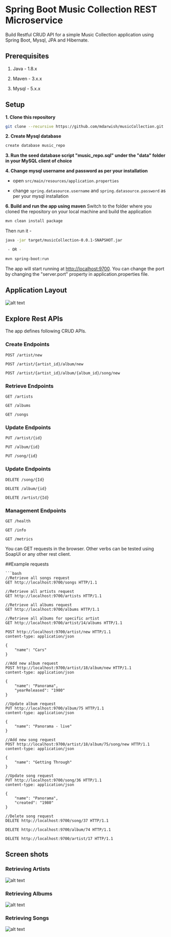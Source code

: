 # Spring Boot Music Collection REST Microservice

Build Restful CRUD API for a simple Music Collection application using Spring Boot, Mysql, JPA and Hibernate.

## Prerequisites

1. Java - 1.8.x

2. Maven - 3.x.x

3. Mysql - 5.x.x

## Setup

**1. Clone this repository**

```bash
git clone --recursive https://github.com/mdarwish/musicCollection.git
```

**2. Create Mysql database**
```bash
create database music_repo
```

**3. Run the seed database script "music_repo.sql" under the "data" folder in your MySQL client of choice**

**4. Change mysql username and password as per your installation**

+ open `src/main/resources/application.properties`

+ change `spring.datasource.username` and `spring.datasource.password` as per your mysql installation

**6. Build and run the app using maven**
Switch to the folder where you cloned the repository on your local machine and build the application

```bash 
mvn clean install package
```
Then run it -

```bash
java -jar target/musicCollection-0.0.1-SNAPSHOT.jar

 - OR -

mvn spring-boot:run
```

The app will start running at <http://localhost:9700>. You can change the port by changing the "server.port" property in application.properties file.

## Application Layout
![alt text](https://github.com/mdarwish/musicCollection/blob/master/screens/project_structure.png?raw=true)

## Explore Rest APIs

The app defines following CRUD APIs.

### Create Endpoints
    POST /artist/new

    POST /artist/{artist_id}/album/new

    POST /artist/{artist_id}/album/{album_id}/song/new

### Retrieve Endpoints
    GET /artists
    
    GET /albums
    
    GET /songs
    
### Update Endpoints
    PUT /artist/{id}
    
    PUT /album/{id}

    PUT /song/{id}

### Update Endpoints
	DELETE /song/{Id}

	DELETE /album/{id}
	
	DELETE /artist/{Id}
	
### Management Endpoints
	GET /health

	GET /info

	GET /metrics

You can GET requests in the browser. Other verbs can be tested using SoapUI or any other rest client.

##Example requests

	```bash
	//Retrieve all songs request
	GET http://localhost:9700/songs HTTP/1.1
	
	//Retrieve all artists request
	GET http://localhost:9700/artists HTTP/1.1
	
	//Retrieve all albums request
	GET http://localhost:9700/albums HTTP/1.1
	
	//Retrieve all albums for specific artist
	GET http://localhost:9700/artist/14/albums HTTP/1.1
	
	POST http://localhost:9700/artist/new HTTP/1.1
	content-type: application/json
	
	{
	    "name": "Cars"
	}
	
	//Add new album request
	POST http://localhost:9700/artist/18/album/new HTTP/1.1
	content-type: application/json
	
	{
	    "name": "Panorama",
	    "yearReleased": "1980"
	}
	
	//Update album request
	PUT http://localhost:9700/album/75 HTTP/1.1
	content-type: application/json
	
	{
	    "name": "Panorama - live"
	}
	
	//Add new song request
	POST http://localhost:9700/artist/18/album/75/song/new HTTP/1.1
	content-type: application/json
	
	{
	    "name": "Getting Through"
	}
	
	//Update song request
	PUT http://localhost:9700/song/36 HTTP/1.1
	content-type: application/json
	
	{
	    "name": "Panorama",
	    "created": "1980"
	}
	
	//Delete song request
	DELETE http://localhost:9700/song/37 HTTP/1.1
	
	DELETE http://localhost:9700/album/74 HTTP/1.1
	
	DELETE http://localhost:9700/artist/17 HTTP/1.1


## Screen shots

### Retrieving Artists
![alt text](https://github.com/mdarwish/musicCollection/blob/master/screens/Screenshot%20from%202017-12-28-Artists.png?raw=true)

### Retrieving Albums
![alt text](https://github.com/mdarwish/musicCollection/blob/master/screens/Screenshot%20from%202017-12-28-Albums.png?raw=true)

### Retrieving Songs
![alt text](https://github.com/mdarwish/musicCollection/blob/master/screens/Screenshot%20from%202017-12-28-Songs.png?raw=true)
